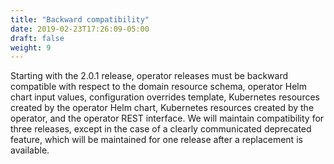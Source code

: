 ```yaml
---
title: "Backward compatibility"
date: 2019-02-23T17:26:09-05:00
draft: false
weight: 9
---
```


Starting with the 2.0.1 release, operator releases must be backward compatible with respect to the domain resource schema, operator Helm chart input values, configuration overrides template, Kubernetes resources created by the operator Helm chart, Kubernetes resources created by the operator, and the operator REST interface.  We will maintain compatibility for three releases, except in the case of a clearly communicated deprecated feature, which will be maintained for one release after a replacement is available.
